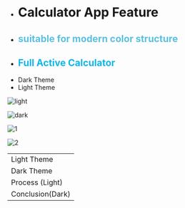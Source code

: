 <ul>
                              <li><h1>Calculator App Feature</h1></li>
                              <li><h2 style="color:#5bc0de;">suitable for modern color structure</h2></li>
                               <li><h2 style="color:#10b6e9;">Full Active Calculator</h2></li>
                              <li>Dark Theme</li>
                              <li>Light Theme</li>
</ul>
<table>

<tr>

<td>Light Theme</td>
  
![light](https://github.com/user-attachments/assets/5380cfbf-bfb0-4bf3-95e9-dab53413d869)

</tr>

<tr>

<td>Dark Theme</td>

![dark](https://github.com/user-attachments/assets/f7d217e9-f0d4-4357-893c-eeaf799a2959)

</tr>
<tr>

<td>Process (Light)</td>

![1](https://github.com/user-attachments/assets/6e73ec5f-c741-43bf-bb21-43cc6331bcbb)

</tr>
<tr>

<td>Conclusion(Dark)</td>

![2](https://github.com/user-attachments/assets/f9edc14e-e034-4e46-8f33-2bbcb3b4fb30)

</tr>

</table>
